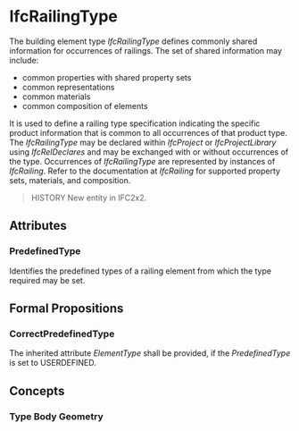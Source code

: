 # IfcRailingType

The building element type _IfcRailingType_ defines commonly shared information for occurrences of railings. The set of shared information may include:

* common properties with shared property sets
* common representations
* common materials
* common composition of elements

It is used to define a railing type specification indicating the specific product information that is common to all occurrences of that product type. The _IfcRailingType_ may be declared within _IfcProject_ or _IfcProjectLibrary_ using _IfcRelDeclares_ and may be exchanged with or without occurrences of the type. Occurrences of _IfcRailingType_ are represented by instances of _IfcRailing_. Refer to the documentation at _IfcRailing_ for supported property sets, materials, and composition.

> HISTORY  New entity in IFC2x2.

## Attributes

### PredefinedType
Identifies the predefined types of a railing element from which the type required may be set.

## Formal Propositions

### CorrectPredefinedType
The inherited attribute _ElementType_ shall be provided, if the _PredefinedType_ is set to USERDEFINED.

## Concepts

### Type Body Geometry



